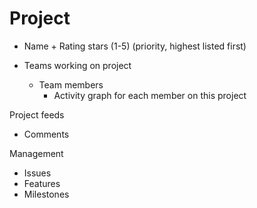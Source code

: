 # Project

- Name + Rating stars (1-5) (priority, highest listed first)

- Teams working on project
  - Team members
    - Activity graph for each member on this project

Project feeds
- Comments

Management
- Issues
- Features
- Milestones

